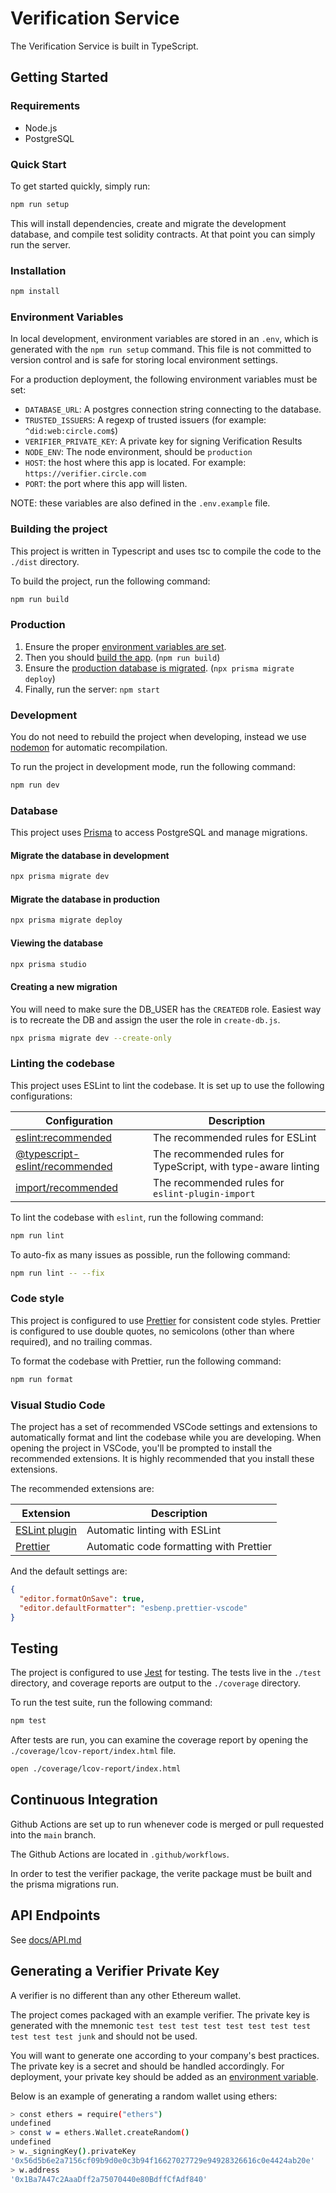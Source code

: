 # Verification Service

The Verification Service is built in TypeScript.

## Getting Started

### Requirements

- Node.js
- PostgreSQL

### Quick Start

To get started quickly, simply run:

```sh
npm run setup
```

This will install dependencies, create and migrate the development database, and compile test solidity contracts. At that point you can simply run the server.

### Installation

```sh
npm install
```

### Environment Variables

In local development, environment variables are stored in an `.env`, which is generated with the `npm run setup` command. This file is not committed to version control and is safe for storing local environment settings.

For a production deployment, the following environment variables must be set:

- `DATABASE_URL`: A postgres connection string connecting to the database.
- `TRUSTED_ISSUERS`: A regexp of trusted issuers (for example: `^did:web:circle.com$`)
- `VERIFIER_PRIVATE_KEY`: A private key for signing Verification Results
- `NODE_ENV`: The node environment, should be `production`
- `HOST`: the host where this app is located. For example: `https://verifier.circle.com`
- `PORT`: the port where this app will listen.

NOTE: these variables are also defined in the `.env.example` file.

### Building the project

This project is written in Typescript and uses tsc to compile the code to the `./dist` directory.

To build the project, run the following command:

```sh
npm run build
```

### Production

1. Ensure the proper [environment variables are set](#environment-variables).
2. Then you should [build the app](#building-the-project). (`npm run build`)
3. Ensure the [production database is migrated](#migrate-the-database-in-production). (`npx prisma migrate deploy`)
4. Finally, run the server: `npm start`

### Development

You do not need to rebuild the project when developing, instead we use [nodemon](https://nodemon.io/) for automatic recompilation.

To run the project in development mode, run the following command:

```sh
npm run dev
```

### Database

This project uses [Prisma](https://www.prisma.io/) to access PostgreSQL and manage migrations.

#### Migrate the database in development

```sh
npx prisma migrate dev
```

#### Migrate the database in production

```sh
npx prisma migrate deploy
```

#### Viewing the database

```sh
npx prisma studio
```


#### Creating a new migration

You will need to make sure the DB_USER has the `CREATEDB` role. Easiest way is to recreate the DB and assign the user the role in `create-db.js`.

```sh
npx prisma migrate dev --create-only
```

### Linting the codebase

This project uses ESLint to lint the codebase. It is set up to use the following configurations:

| Configuration                                                           | Description                                                   |
| ----------------------------------------------------------------------- | ------------------------------------------------------------- |
| [eslint:recommended](https://eslint.org/docs/rules/)                    | The recommended rules for ESLint                              |
| [@typescript-eslint/recommended](https://typescript-eslint.io/rules/)   | The recommended rules for TypeScript, with type-aware linting |
| [import/recommended](https://github.com/import-js/eslint-plugin-import) | The recommended rules for `eslint-plugin-import`              |

To lint the codebase with `eslint`, run the following command:

```sh
npm run lint
```

To auto-fix as many issues as possible, run the following command:

```sh
npm run lint -- --fix
```

### Code style

This project is configured to use [Prettier](https://prettier.io) for consistent code styles. Prettier is configured to use double quotes, no semicolons (other than where required), and no trailing commas.

To format the codebase with Prettier, run the following command:

```sh
npm run format
```

### Visual Studio Code

The project has a set of recommended VSCode settings and extensions to automatically format and lint the codebase while you are developing. When opening the project in VSCode, you'll be prompted to install the recommended extensions. It is highly recommended that you install these extensions.

The recommended extensions are:

| Extension                                                                                   | Description                             |
| ------------------------------------------------------------------------------------------- | --------------------------------------- |
| [ESLint plugin](https://marketplace.visualstudio.com/items?itemName=dbaeumer.vscode-eslint) | Automatic linting with ESLint           |
| [Prettier](https://marketplace.visualstudio.com/items?itemName=esbenp.prettier-vscode)      | Automatic code formatting with Prettier |

And the default settings are:

```json
{
  "editor.formatOnSave": true,
  "editor.defaultFormatter": "esbenp.prettier-vscode"
}
```

## Testing

The project is configured to use [Jest](https://jestjs.io/) for testing. The tests live in the `./test` directory, and
coverage reports are output to the `./coverage` directory.

To run the test suite, run the following command:

```sh
npm test
```

After tests are run, you can examine the coverage report by opening the `./coverage/lcov-report/index.html` file.

```sh
open ./coverage/lcov-report/index.html
```

## Continuous Integration

Github Actions are set up to run whenever code is merged or pull requested into the `main` branch.

The Github Actions are located in `.github/workflows`.

In order to test the verifier package, the verite package must be built and the prisma migrations run.

## API Endpoints

See [docs/API.md](https://github.com/circlefin/verity-verifier/tree/master/docs/API.md)

## Generating a Verifier Private Key

A verifier is no different than any other Ethereum wallet.

The project comes packaged with an example verifier. The private key is generated with the mnemonic `test test test test test test test test test test test junk` and should not be used.

You will want to generate one according to your company's best practices. The private key is a secret and should be handled accordingly. For deployment, your private key should be added as an [environment variable](https://github.com/circlefin/verity-verifier/tree/master/packages/verifier#environment-variables).

Below is an example of generating a random wallet using ethers:

```sh
> const ethers = require("ethers")
undefined
> const w = ethers.Wallet.createRandom()
undefined
> w._signingKey().privateKey
'0x56d5b6e2a7156cf09b9d0e0c3b94f16627027729e94928326616c0e4424ab20e'
> w.address
'0x1Ba7A47c2AaaDff2a75070440e80BdffCfAdf840'
```
